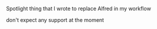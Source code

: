 Spotlight thing that I wrote to replace Alfred in my workflow

don't expect any support at the moment